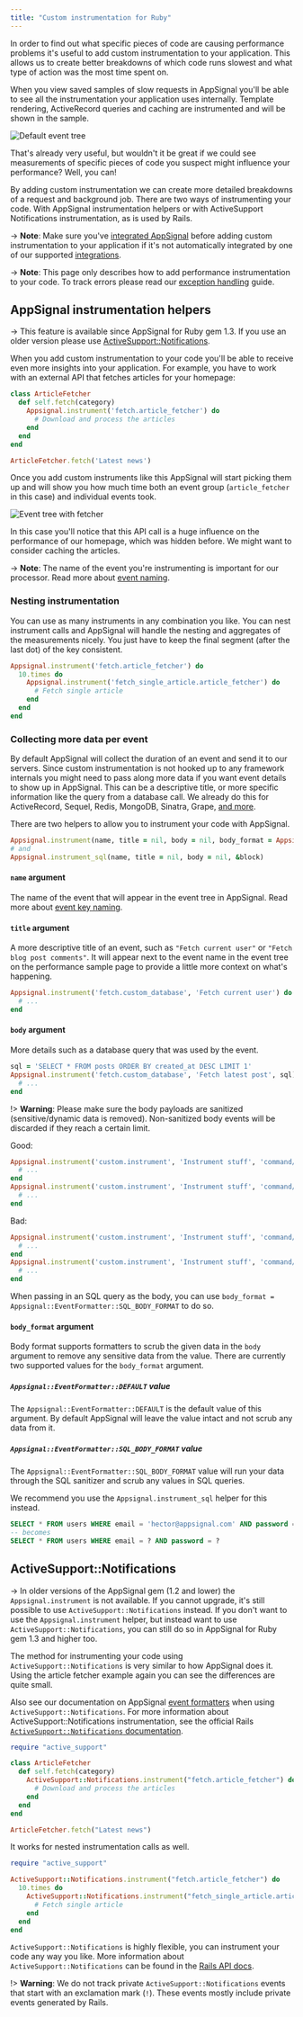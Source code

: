 ```yaml
---
title: "Custom instrumentation for Ruby"
---
```


In order to find out what specific pieces of code are causing performance
problems it's useful to add custom instrumentation to your application. This
allows us to create better breakdowns of which code runs slowest and what type
of action was the most time spent on.

When you view saved samples of slow requests in AppSignal you'll be able
to see all the instrumentation your application uses internally.
Template rendering, ActiveRecord queries and caching are instrumented and
will be shown in the sample.

![Default event tree](/assets/images/screenshots/app_performance_sample_timeline_1.png)

That's already very useful, but wouldn't it be great if we could see
measurements of specific pieces of code you suspect might influence your
performance? Well, you can!

By adding custom instrumentation we can create more detailed breakdowns of a
request and background job. There are two ways of instrumenting your code. With
AppSignal instrumentation helpers or with ActiveSupport Notifications
instrumentation, as is used by Rails.

-> **Note**: Make sure you've [integrated
   AppSignal](/ruby/instrumentation/integrating-appsignal.html) before adding
   custom instrumentation to your application if it's not automatically
   integrated by one of our supported
   [integrations](/ruby/integrations/index.html).

-> **Note**: This page only describes how to add performance instrumentation to
   your code. To track errors please read our
   [exception handling](/ruby/instrumentation/exception-handling.html) guide.

## AppSignal instrumentation helpers

-> This feature is available since AppSignal for Ruby gem 1.3. If you use an
   older version please use
   [ActiveSupport::Notifications](#activesupport-notifications).

When you add custom instrumentation to your code you'll be able to receive even
more insights into your application. For example, you have to work with an
external API that fetches articles for your homepage:

```ruby
class ArticleFetcher
  def self.fetch(category)
    Appsignal.instrument('fetch.article_fetcher') do
      # Download and process the articles
    end
  end
end

ArticleFetcher.fetch('Latest news')
```

Once you add custom instruments like this AppSignal will start picking them up
and will show you how much time both an event group (`article_fetcher` in this
case) and individual events took.

![Event tree with fetcher](/assets/images/screenshots/app_performance_sample_timeline_2.png)

In this case you'll notice that this API call is a huge influence on the
performance of our homepage, which was hidden before. We might want to consider
caching the articles.

-> **Note**: The name of the event you're instrumenting is important for our
   processor. Read more about [event naming](/api/event-names.html).

### Nesting instrumentation

You can use as many instruments in any combination you like. You can
nest instrument calls and AppSignal will handle the nesting and aggregates of
the measurements nicely. You just have to keep the final segment (after the last
dot) of the key consistent.

```ruby
Appsignal.instrument('fetch.article_fetcher') do
  10.times do
    Appsignal.instrument('fetch_single_article.article_fetcher') do
      # Fetch single article
    end
  end
end
```

### Collecting more data per event

By default AppSignal will collect the duration of an event and send it to our
servers. Since custom instrumentation is not hooked up to any framework
internals you might need to pass along more data if you want event details to
show up in AppSignal. This can be a descriptive title, or more specific
information like the query from a database call. We already do this for
ActiveRecord, Sequel, Redis, MongoDB, Sinatra, Grape,
[and more](/ruby/integrations).

There are two helpers to allow you to instrument your code with AppSignal.

```ruby
Appsignal.instrument(name, title = nil, body = nil, body_format = Appsignal::EventFormatter::DEFAULT, &block)
# and
Appsignal.instrument_sql(name, title = nil, body = nil, &block)
```

#### `name` argument

The name of the event that will appear in the event tree in AppSignal.
Read more about [event key naming](/api/event-names.html).

#### `title` argument

A more descriptive title of an event, such as `"Fetch current user"` or `"Fetch
blog post comments"`. It will appear next to the event name in the event tree
on the performance sample page to provide a little more context on what's
happening.

```ruby
Appsignal.instrument('fetch.custom_database', 'Fetch current user') do
  # ...
end
```

#### `body` argument

More details such as a database query that was used by the event.

```ruby
sql = 'SELECT * FROM posts ORDER BY created_at DESC LIMIT 1'
Appsignal.instrument('fetch.custom_database', 'Fetch latest post', sql) do
  # ...
end
```

!> **Warning**: Please make sure the body payloads are sanitized (sensitive/dynamic data is removed). Non-sanitized body events will be discarded if they reach a certain limit.

Good:

```ruby
Appsignal.instrument('custom.instrument', 'Instrument stuff', 'command/dynamic/?') do
  # ...
end
Appsignal.instrument('custom.instrument', 'Instrument stuff', 'command/dynamic/?') do
  # ...
end
```

Bad:

```ruby
Appsignal.instrument('custom.instrument', 'Instrument stuff', 'command/dynamic/123') do
  # ...
end
Appsignal.instrument('custom.instrument', 'Instrument stuff', 'command/dynamic/234') do
  # ...
end
```

When passing in an SQL query as the body, you can use `body_format =
Appsignal::EventFormatter::SQL_BODY_FORMAT` to do so.

#### `body_format` argument

Body format supports formatters to scrub the given data in the `body` argument
to remove any sensitive data from the value. There are currently two supported
values for the `body_format` argument.

##### `Appsignal::EventFormatter::DEFAULT` value

The `Appsignal::EventFormatter::DEFAULT`  is the default value of this
argument. By default AppSignal will leave the value intact and not scrub any
data from it.

##### `Appsignal::EventFormatter::SQL_BODY_FORMAT` value

The `Appsignal::EventFormatter::SQL_BODY_FORMAT` value will run your data
through the SQL sanitizer and scrub any values in SQL queries.

We recommend you use the `Appsignal.instrument_sql` helper for this instead.

```sql
SELECT * FROM users WHERE email = 'hector@appsignal.com' AND password = 'iamabot'
-- becomes
SELECT * FROM users WHERE email = ? AND password = ?
```

## ActiveSupport::Notifications

-> In older versions of the AppSignal gem (1.2 and lower) the
   `Appsignal.instrument` is not available. If you cannot upgrade, it's still
   possible to use `ActiveSupport::Notifications` instead.
   If you don't want to use the `Appsignal.instrument` helper, but instead want to
   use `ActiveSupport::Notifications`, you can still do so in AppSignal for Ruby
   gem 1.3 and higher too.

The method for instrumenting your code using `ActiveSupport::Notifications`
is very similar to how AppSignal does it. Using the article fetcher example
again you can see the differences are quite small.

Also see our documentation on AppSignal [event formatters](event-formatters.html) when using `ActiveSupport::Notifications`.
For more information about ActiveSupport::Notifications instrumentation, see the official Rails [`ActiveSupport::Notifications` documentation](http://api.rubyonrails.org/classes/ActiveSupport/Notifications.html).

```ruby
require "active_support"

class ArticleFetcher
  def self.fetch(category)
    ActiveSupport::Notifications.instrument("fetch.article_fetcher") do
      # Download and process the articles
    end
  end
end

ArticleFetcher.fetch("Latest news")
```

It works for nested instrumentation calls as well.

```ruby
require "active_support"

ActiveSupport::Notifications.instrument("fetch.article_fetcher") do
  10.times do
    ActiveSupport::Notifications.instrument("fetch_single_article.article_fetcher") do
      # Fetch single article
    end
  end
end
```

`ActiveSupport::Notifications` is highly flexible, you can instrument your code
any way you like. More information about `ActiveSupport::Notifications` can be
found in the
[Rails API docs](http://api.rubyonrails.org/classes/ActiveSupport/Notifications.html).

!> **Warning**: We do not track private `ActiveSupport::Notifications` events
   that start with an exclamation mark (`!`). These events mostly include
   private events generated by Rails.
